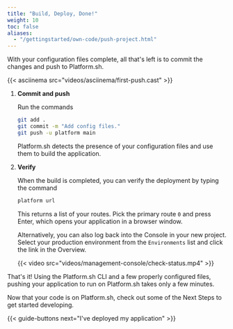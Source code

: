 ```yaml
---
title: "Build, Deploy, Done!"
weight: 10
toc: false
aliases:
  - "/gettingstarted/own-code/push-project.html"
---
```


With your configuration files complete, all that's left is to commit the changes and push to Platform.sh.

{{< asciinema src="videos/asciinema/first-push.cast" >}}

1. **Commit and push**

    Run the commands

    ```bash
    git add .
    git commit -m "Add config files."
    git push -u platform main
    ```

    Platform.sh detects the presence of your configuration files and use them to build the application.

2. **Verify**

    When the build is completed, you can verify the deployment by typing the command

    ```bash
    platform url
    ```

    This returns a list of your routes.
    Pick the primary route `0` and press Enter, which opens your application in a browser window.

    Alternatively, you can also log back into the Console in your new project.
    Select your production environment from the `Environments` list
    and click the link in the Overview.

    {{< video src="videos/management-console/check-status.mp4" >}}

That's it! Using the Platform.sh CLI and a few properly configured files,
pushing your application to run on Platform.sh takes only a few minutes.

Now that your code is on Platform.sh, check out some of the Next Steps to get started developing.

{{< guide-buttons next="I've deployed my application" >}}
